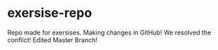 # exersise-repo
Repo made for exersises.
Making changes in GitHub!
We resolved the conflict!
Edited Master Branch!
